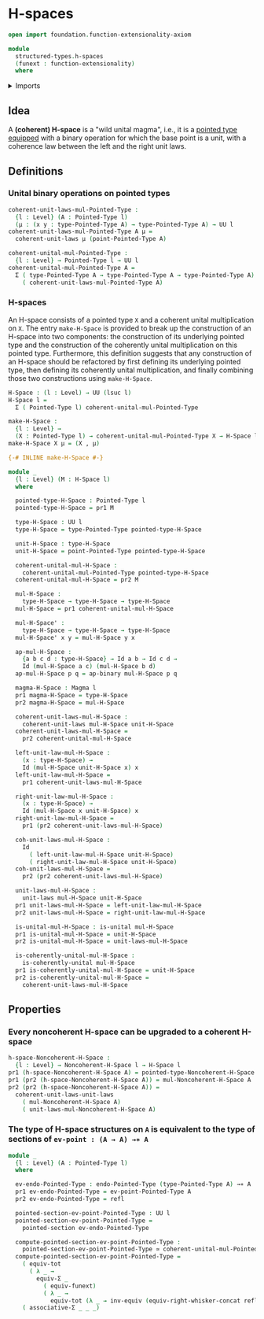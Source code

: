 # H-spaces

```agda
open import foundation.function-extensionality-axiom

module
  structured-types.h-spaces
  (funext : function-extensionality)
  where
```

<details><summary>Imports</summary>

```agda
open import foundation.action-on-identifications-binary-functions
open import foundation.action-on-identifications-functions
open import foundation.dependent-pair-types
open import foundation.equivalences funext
open import foundation.evaluation-functions
open import foundation.function-extensionality funext

open import foundation.function-types funext
open import foundation.functoriality-dependent-pair-types funext
open import foundation.identity-types funext
open import foundation.type-arithmetic-dependent-pair-types
open import foundation.unital-binary-operations
open import foundation.universe-levels
open import foundation.whiskering-identifications-concatenation funext

open import foundation-core.endomorphisms funext

open import structured-types.magmas funext
open import structured-types.noncoherent-h-spaces funext
open import structured-types.pointed-homotopies funext
open import structured-types.pointed-maps funext
open import structured-types.pointed-sections funext
open import structured-types.pointed-types
```

</details>

## Idea

A **(coherent) H-space** is a "wild unital magma", i.e., it is a
[pointed type](structured-types.pointed-types.md)
[equipped](foundation.structure.md) with a binary operation for which the base
point is a unit, with a coherence law between the left and the right unit laws.

## Definitions

### Unital binary operations on pointed types

```agda
coherent-unit-laws-mul-Pointed-Type :
  {l : Level} (A : Pointed-Type l)
  (μ : (x y : type-Pointed-Type A) → type-Pointed-Type A) → UU l
coherent-unit-laws-mul-Pointed-Type A μ =
  coherent-unit-laws μ (point-Pointed-Type A)

coherent-unital-mul-Pointed-Type :
  {l : Level} → Pointed-Type l → UU l
coherent-unital-mul-Pointed-Type A =
  Σ ( type-Pointed-Type A → type-Pointed-Type A → type-Pointed-Type A)
    ( coherent-unit-laws-mul-Pointed-Type A)
```

### H-spaces

An H-space consists of a pointed type `X` and a coherent unital multiplication
on `X`. The entry `make-H-Space` is provided to break up the construction of an
H-space into two components: the construction of its underlying pointed type and
the construction of the coherently unital multiplication on this pointed type.
Furthermore, this definition suggests that any construction of an H-space should
be refactored by first defining its underlying pointed type, then defining its
coherently unital multiplication, and finally combining those two constructions
using `make-H-Space`.

```agda
H-Space : (l : Level) → UU (lsuc l)
H-Space l =
  Σ ( Pointed-Type l) coherent-unital-mul-Pointed-Type

make-H-Space :
  {l : Level} →
  (X : Pointed-Type l) → coherent-unital-mul-Pointed-Type X → H-Space l
make-H-Space X μ = (X , μ)

{-# INLINE make-H-Space #-}

module _
  {l : Level} (M : H-Space l)
  where

  pointed-type-H-Space : Pointed-Type l
  pointed-type-H-Space = pr1 M

  type-H-Space : UU l
  type-H-Space = type-Pointed-Type pointed-type-H-Space

  unit-H-Space : type-H-Space
  unit-H-Space = point-Pointed-Type pointed-type-H-Space

  coherent-unital-mul-H-Space :
    coherent-unital-mul-Pointed-Type pointed-type-H-Space
  coherent-unital-mul-H-Space = pr2 M

  mul-H-Space :
    type-H-Space → type-H-Space → type-H-Space
  mul-H-Space = pr1 coherent-unital-mul-H-Space

  mul-H-Space' :
    type-H-Space → type-H-Space → type-H-Space
  mul-H-Space' x y = mul-H-Space y x

  ap-mul-H-Space :
    {a b c d : type-H-Space} → Id a b → Id c d →
    Id (mul-H-Space a c) (mul-H-Space b d)
  ap-mul-H-Space p q = ap-binary mul-H-Space p q

  magma-H-Space : Magma l
  pr1 magma-H-Space = type-H-Space
  pr2 magma-H-Space = mul-H-Space

  coherent-unit-laws-mul-H-Space :
    coherent-unit-laws mul-H-Space unit-H-Space
  coherent-unit-laws-mul-H-Space =
    pr2 coherent-unital-mul-H-Space

  left-unit-law-mul-H-Space :
    (x : type-H-Space) →
    Id (mul-H-Space unit-H-Space x) x
  left-unit-law-mul-H-Space =
    pr1 coherent-unit-laws-mul-H-Space

  right-unit-law-mul-H-Space :
    (x : type-H-Space) →
    Id (mul-H-Space x unit-H-Space) x
  right-unit-law-mul-H-Space =
    pr1 (pr2 coherent-unit-laws-mul-H-Space)

  coh-unit-laws-mul-H-Space :
    Id
      ( left-unit-law-mul-H-Space unit-H-Space)
      ( right-unit-law-mul-H-Space unit-H-Space)
  coh-unit-laws-mul-H-Space =
    pr2 (pr2 coherent-unit-laws-mul-H-Space)

  unit-laws-mul-H-Space :
    unit-laws mul-H-Space unit-H-Space
  pr1 unit-laws-mul-H-Space = left-unit-law-mul-H-Space
  pr2 unit-laws-mul-H-Space = right-unit-law-mul-H-Space

  is-unital-mul-H-Space : is-unital mul-H-Space
  pr1 is-unital-mul-H-Space = unit-H-Space
  pr2 is-unital-mul-H-Space = unit-laws-mul-H-Space

  is-coherently-unital-mul-H-Space :
    is-coherently-unital mul-H-Space
  pr1 is-coherently-unital-mul-H-Space = unit-H-Space
  pr2 is-coherently-unital-mul-H-Space =
    coherent-unit-laws-mul-H-Space
```

## Properties

### Every noncoherent H-space can be upgraded to a coherent H-space

```agda
h-space-Noncoherent-H-Space :
  {l : Level} → Noncoherent-H-Space l → H-Space l
pr1 (h-space-Noncoherent-H-Space A) = pointed-type-Noncoherent-H-Space A
pr1 (pr2 (h-space-Noncoherent-H-Space A)) = mul-Noncoherent-H-Space A
pr2 (pr2 (h-space-Noncoherent-H-Space A)) =
  coherent-unit-laws-unit-laws
    ( mul-Noncoherent-H-Space A)
    ( unit-laws-mul-Noncoherent-H-Space A)
```

### The type of H-space structures on `A` is equivalent to the type of sections of `ev-point : (A → A) →∗ A`

```agda
module _
  {l : Level} (A : Pointed-Type l)
  where

  ev-endo-Pointed-Type : endo-Pointed-Type (type-Pointed-Type A) →∗ A
  pr1 ev-endo-Pointed-Type = ev-point-Pointed-Type A
  pr2 ev-endo-Pointed-Type = refl

  pointed-section-ev-point-Pointed-Type : UU l
  pointed-section-ev-point-Pointed-Type =
    pointed-section ev-endo-Pointed-Type

  compute-pointed-section-ev-point-Pointed-Type :
    pointed-section-ev-point-Pointed-Type ≃ coherent-unital-mul-Pointed-Type A
  compute-pointed-section-ev-point-Pointed-Type =
    ( equiv-tot
      ( λ _ →
        equiv-Σ _
          ( equiv-funext)
          ( λ _ →
            equiv-tot (λ _ → inv-equiv (equiv-right-whisker-concat refl))))) ∘e
    ( associative-Σ _ _ _)
```
